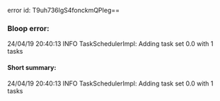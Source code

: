 error id: T9uh736lgS4fonckmQPIeg==
### Bloop error:

24/04/19 20:40:13 INFO TaskSchedulerImpl: Adding task set 0.0 with 1 tasks
#### Short summary: 

24/04/19 20:40:13 INFO TaskSchedulerImpl: Adding task set 0.0 with 1 tasks